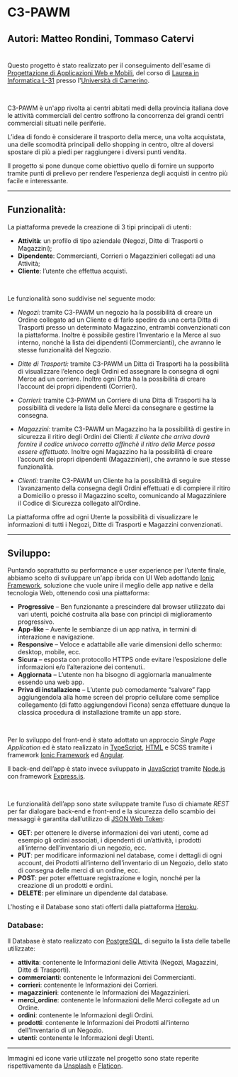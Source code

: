 # **C3-PAWM**

## Autori: Matteo Rondini, Tommaso Catervi
#
Questo progetto è stato realizzato per il conseguimento dell'esame di [Progettazione di Applicazioni Web e Mobili](http://didattica.cs.unicam.it/doku.php?id=didattica:triennale:pawm:ay_2021:main), del corso di [Laurea in Informatica L-31](http://didattica.cs.unicam.it/doku.php?id=didattica:triennale:main) presso l'[Università di Camerino](https://www.unicam.it/).

<br>

C3-PAWM è un'app rivolta ai centri abitati medi della provincia italiana dove le attività commerciali del centro soffrono la concorrenza dei grandi centri commerciali situati nelle periferie.

L’idea di fondo è considerare il trasporto della merce, una volta acquistata, una delle scomodità principali dello shopping in centro, oltre al doversi spostare di più a piedi per raggiungere i diversi punti vendita.

Il progetto si pone dunque come obiettivo quello di fornire un supporto tramite punti di prelievo per rendere l’esperienza degli acquisti in centro più facile e interessante.

***
## **Funzionalità**:
La piattaforma prevede la creazione di 3 tipi principali di utenti:
* **Attività**: un profilo di tipo aziendale (Negozi, Ditte di Trasporti o Magazzini); 
* **Dipendente**: Commercianti, Corrieri o Magazzinieri collegati ad una Attività;
* **Cliente**: l’utente che effettua acquisti. 

<br>

Le funzionalità sono suddivise nel seguente modo:
* *Negozi:* tramite C3-PAWM un negozio ha la possibilità di creare un Ordine collegato ad un Cliente e di farlo spedire da una certa Ditta di Trasporti presso un determinato Magazzino, entrambi convenzionati con la piattaforma. Inoltre è possibile gestire l’Inventario e la Merce al suo interno, nonché la lista dei dipendenti (Commercianti), che avranno le stesse funzionalità del Negozio.

* *Ditte di Trasporti:* tramite C3-PAWM un Ditta di Trasporti ha la possibilità di visualizzare l’elenco degli Ordini ed assegnare la consegna di ogni Merce ad un corriere. Inoltre ogni Ditta ha la possibilità di creare l’account dei propri dipendenti (Corrieri).

* *Corrieri:* tramite C3-PAWM un Corriere di una Ditta di Trasporti ha la possibilità di vedere la lista delle Merci da consegnare e gestirne la consegna.

* *Magazzini:* tramite C3-PAWM un Magazzino ha la possibilità di gestire in sicurezza il ritiro degli Ordini dei Clienti: *il cliente che arriva dovrà fornire il codice univoco corretto affinchè il ritiro della Merce possa essere effettuato.* Inoltre ogni Magazzino ha la possibilità di creare l’account dei propri dipendenti (Magazzinieri), che avranno le sue stesse funzionalità.

* *Clienti:* tramite C3-PAWM un Cliente ha la possibilità di seguire l’avanzamento della consegna degli Ordini effettuati e di compiere il ritiro a Domicilio o presso il Magazzino scelto, comunicando al Magazziniere il Codice di Sicurezza collegato all’Ordine.

La piattaforma offre ad ogni Utente la possibilità di visualizzare le informazioni di tutti i Negozi, Ditte di Trasporti e Magazzini convenzionati.

***
## **Sviluppo**:

Puntando soprattutto su performance e user experience per l’utente finale, abbiamo scelto di sviluppare un'app ibrida con UI Web adottando [Ionic Framework](https://ionicframework.com/), soluzione che vuole unire il meglio delle app native e della tecnologia Web, ottenendo così una piattaforma:
+ **Progressive** – Ben funzionante a prescindere dal browser utilizzato dai vari utenti, poiché costruita alla base con principi di miglioramento progressivo.
+ **App-like** – Avente le sembianze di un app nativa, in termini di interazione e navigazione.
+ **Responsive** – Veloce e adattabile alle varie dimensioni dello schermo: desktop, mobile, ecc.
+ **Sicura** – esposta con protocollo HTTPS onde evitare l’esposizione delle informazioni e/o l’alterazione dei contenuti..
+ **Aggiornata** – L’utente non ha bisogno di aggiornarla manualmente essendo una web app.
+ **Priva di installazione** – L’utente può comodamente “salvare” l’app aggiungendola alla home screen del proprio cellulare come semplice collegamento (di fatto aggiungendovi l’icona) senza effettuare dunque la classica procedura di installazione tramite un app store.

<br>

Per lo sviluppo del front-end è stato adottato un approccio _Single Page Application_ ed è stato realizzato in [TypeScript](https://www.typescriptlang.org/), [HTML](https://it.wikipedia.org/wiki/HTML) e SCSS tramite i framework [Ionic Framework](https://ionicframework.com/) ed [Angular](https://angular.io/).

Il back-end dell’app è stato invece sviluppato in [JavaScript](https://www.javascript.com/) tramite [Node.js](https://nodejs.org/it/) con framework [Express.js](https://expressjs.com/it/).

<br>

Le funzionalità dell’app sono state sviluppate tramite l’uso di chiamate _REST_ per far dialogare back-end e front-end e la sicurezza dello scambio dei messaggi è garantita dall’utilizzo di [JSON Web Token](https://jwt.io/): 
* **GET**: per ottenere le diverse informazioni dei vari utenti, come ad esempio gli ordini associati, i dipendenti di un’attività, i prodotti all’interno dell’inventario di un negozio, ecc.
* **PUT**: per modificare informazioni nel database, come i dettagli di ogni account, dei Prodotti all’interno dell’inventario di un Negozio, dello stato di consegna delle merci di un ordine, ecc.
* **POST**: per poter effettuare registrazione e login, nonché per la creazione di un prodotti e ordini.
* **DELETE**: per eliminare un dipendente dal database.


L'hosting e il Database sono stati offerti dalla piattaforma [Heroku](https://www.heroku.com/).

### **Database**:
Il Database è stato realizzato con [PostgreSQL](https://www.postgresql.org/), di seguito la lista delle tabelle utilizzate:

 * **attivita**: contenente le Informazioni delle Attività (Negozi, Magazzini, Ditte di Trasporti).
 * **commercianti**: contenente le Informazioni dei Commercianti.
 * **corrieri**: contenente le Informazioni dei Corrieri.
 * **magazzinieri**: contenente le Informazioni dei Magazzinieri.
 * **merci_ordine**: contenente le Informazioni delle Merci collegate ad un Ordine.
 * **ordini**: contenente le Informazioni degli Ordini.
 * **prodotti**: contenente le Informazioni dei Prodotti all'interno dell'Inventario di un Negozio.
 * **utenti**: contenente le Informazioni degli Utenti.

***
Immagini ed icone varie utilizzate nel progetto sono state reperite rispettivamente da [Unsplash](https://unsplash.com/) e [Flaticon](https://www.flaticon.com/).

